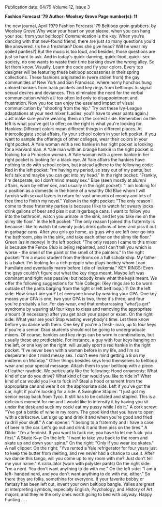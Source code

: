 Publication date: 04/79
Volume 12, Issue 3

**Fashion Forecast '79**
**Author: Woolsey Grove**
**Page number(s): 11**

the new journal, April 1979 
Fashion Forecast '79 
Beltloop groin grabbers. 
by Woolsey Grove 
Why wear your heart on your sleeve, when you 
can hang your soul from your beltloop? 
Communication is the key. When you're 
dancing with that new-found friend, there are just 
so many questions you'd like answered. (Is he a 
freshman? Does she give head? Will he wear my 
soiled panties?) But the music is too loud, and 
besides, those questions are just so hard to ask. 
And in today's quick-dancing, quick-food, quick-
sex society, no one wants to waste their time 
barking down the wrong alley. 
So let them know. Visually. Learn the code and 
fly your colors. Every top designer will be 
featuring these beltloop accessories in their spring 
collections. These fashions originated in (were 
stolen from) the gay communities of New York 
and San Francisco, where horny honchos hung 
colored hankies from back pockets and key rings 
from beltloops to signal sexual desires and 
deviances. This eliminated the need for the verbal 
communication which aU too often led only to 
disappointment and frustration. 
Now you too can enjoy the ease and impact of 
visual communication by "shooting from the hip." 
Try out these Ivy-League adaptations at your next 
mixer (Ladies, you'll have to wear pants again.) 
Just make sure you're wearing them on the correct 
side. Remember: on the left is what you've got to 
offer; on the right is what you're looking for. 
Hankies: Different colors mean different things in 
different places. At intercollegiate social affairs, fly 
your school colors in your left pocket. If you want 
to sample the offerings of other colleges, wear 
their colors in your right pocket. A Yale woman 
with a red hankie in her right pocket is looking 
for a Harvard man. A Yale man with an orange 
hankie in the right pocket is looking for a 
Princeton woman. A Yale woman with a green 
hankie in her right pocket is looking for a black 
eye. 
At Yale affairs the hankies have nothing to do 
with school colors, but instead adhere to the 
following code: 
Red 
In the left pocket: "rm having my period, so 
stay out of my pants, but let's talk and maybe you 
can get into my head." 
In the right pocket: "Frankly, I'm desperate, so I 
don't mind messy sex." 
Blue (seen mostly at alumni affairs, worn by either 
sex, and usually in the right pocket): 
"I am looking for a position as a domestic in the 
home of a wealthy Old Blue whom I will furnish 
with sexual favors in return for vast amounts of 
money and lots of free time to finish my novel." 
Yellow 
In the right pocket: "The only reason I come to these 
fraternity parties is because I like to watch fat sweaty 
jocks drink gallons of beer and piss it out in garbage 
cans. I want to follow you into the bathroom, watch 
you urinate in the sink, and let you take me on 
the slimy tile floor." 
In the left pocket: "The only reason I joined this 
fraternity is because I like to watch fat sweaty 
jocks drink gallons of beer and piss it out in 
garbage cans. After you girls go home, us guys 
who are left over go into the bathroom, piss in the 
sink, and take each other on the slimy tile floor." 
Green (as in money) 
In the left pocket: "The only reason I came to this 
mixer is because the Fence Club is being 
repainted, and I can't tell you which is worse -
the smell of the paint or the smell of the painters." 
In the right pocket: "I'm a music student from the 
Bronx on a full scholarship. My father is a baker. 
I'm looking for a rich preppie who plays hockey 
whom I can humiliate and eventually marry before 
I die of leukemia." 
KEY RINGS: Even the gays couldn't figure out 
what the key rings meant. Maybe left was 
dominant and right was passive, but nobody knew 
what the keys meant. We offer the following 
suggestions for Yale College: 
(Key rings are to be worn outside of the pants 
barging from the right or left belt loop.) 
11 
On the left side: How smart are you? Let 
everyone know by wearing your GPA. One key 
means your GPA is one, two your GPA is two, 
three it's three, and four you're probably a liar. 
For day-wear, end that embarrassing "what'ja get" 
syndrome by wearing aU four keys to class and 
removing the appropriate amount (if necessary) 
after you get back your paper or exam. 
On the right side: What year are you? Stop 
wasting everybody's time. Let them know before 
you dance with them. One key if you're a fresh-
man, up to four keys if you're a senior. Grad 
students should not be going to undergraduate 
mixers. 
Of course, hankies and key rings can be worn in 
combinations, but usually these are predictable. 
For instance, a guy with four keys hanging on the 
left, or one key on the right, will usually sport a 
red hankie in the right pocket. "I've never been 
with a woman before in my life, and I'm so 
desperate I don't mind messy sex. I don't even 
mind getting a 8 on my midterm on Monday." 
Other things besides keys lend themselves to 
beltloop wear and your special message. Attach 
them to your beltloop with a piece of leather 
rawhide. We particularly like the following: 
Hood ornaments: What kind of car do you 
drive? What kind of car would you like to ride in? 
What kind of car would you like to fuck in? Steal 
a hood ornament from the appropriate car and 
wear it on the appropriate side. Left if you've got 
the car, right if you're looking for a ride. 
A Swingline Stapler: "I just got my senior essay 
back from Tyco. It still has to be collated and 
stapled. This is a delicious moment for me and I 
would like to intensify it by having you sit under 
the desk and suck my cock/ eat my pussy while I 
do it." 
A cork screw: "Yve got a bottle of wine in my 
room. The good kind that you have to open with 
a corkscrew. Let's go up and drink it and when 
you're good and fried ru drill your skull." 
A can opener: "I belong to a fraternity and I 
have a case of beer in the car. Let's go out and 
drink it and then piss on the tires." 
A Dildo: "I'm a feminist. If you want to fuck 
me, you have to let me fuck. you first." 
A Skate K~y: On the left: "I want to take you 
back to the room and skate up and down your 
spine." On the right: "Only if you wear ice skates." 
A nail clipper: On the right: "Yve rented a Yale 
refrigerator for four years just to keep the butter 
from melting, and rve never had a chance to use 
it. After we dance this tango, will you come up to 
my room with me? Just don't tell me your name." 
A calculator (worn with polyster pants) On the 
right side: "rm a nerd. You don't want anything 
to do with me." On the left side: "I am a left-
handed nerd, and you don't want anything to do 
with me, either." 
So there they are folks, somethina for everyone. 
If your favorite bobby or fantasy has been left 
out, invent your own beltloop bangle. Yalies are 
great at interpreting symbols, especially English, 
Psychology, and History of Art majors, and 
they're the only ones worth going to bed with 
anyway. Happy hunting . . .